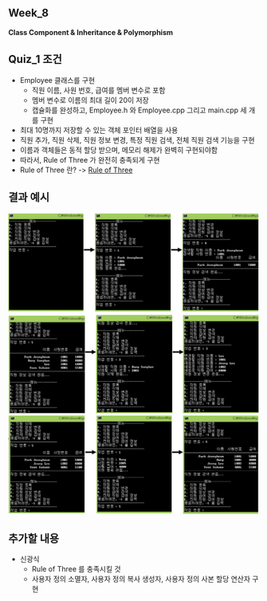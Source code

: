 ## Week_8

**Class Component & Inheritance & Polymorphism**

## Quiz_1 조건

- Employee 클래스를 구현
    - 직원 이름, 사원 번호, 급여를 멤버 변수로 포함
    - 멤버 변수로 이름의 최대 길이 20이 저장
    - 캡슐화를 완성하고, Employee.h 와 Employee.cpp 그리고 main.cpp 세 개를 구현
- 최대 10명까지 저장할 수 있는 객체 포인터 배열을 사용
- 직원 추가, 직원 삭제, 직원 정보 변경, 특정 직원 검색, 전체 직원 검색 기능을 구현
- 이름과 객체들은 동적 할당 받으며, 메모리 해제가 완벽히 구현되야함
- 따라서, Rule of Three 가 완전히 충족되게 구현 <br>
- Rule of Three 란? -> [Rule of Three](http://en.cppreference.com/w/cpp/language/rule_of_three)
    
## 결과 예시
![Quiz1_1](Quiz1_1.png)
![Quiz1_2](Quiz1_2.png)
![Quiz1_3](Quiz1_3.png)

## 추가할 내용

- 신광식
    - Rule of Three 를 충족시킬 것
    - 사용자 정의 소멸자, 사용자 정의 복사 생성자, 사용자 정의 사본 할당 연산자 구현
    
